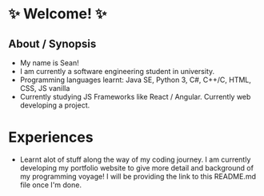 # :sparkles: Welcome! :sparkles:

## About / Synopsis

* My name is Sean!
* I am currently a software engineering student in university.
* Programming languages learnt: Java SE, Python 3, C#, C++/C, HTML, CSS, JS vanilla
* Currently studying JS Frameworks like React / Angular. Currently web developing a project.

# Experiences

* Learnt alot of stuff along the way of my coding journey. I am currently developing my portfolio website to give more detail and background of my programming voyage! I will be providing the link to this README.md file once I'm done.
